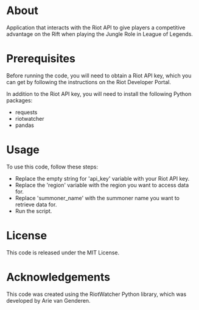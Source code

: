 # About
Application that interacts with the Riot API to give players a competitive advantage on the Rift when playing the Jungle Role in League of Legends.

# Prerequisites
Before running the code, you will need to obtain a Riot API key, which you can get by following the instructions on the Riot Developer Portal.

In addition to the Riot API key, you will need to install the following Python packages:

* requests
* riotwatcher
* pandas

# Usage
To use this code, follow these steps:

* Replace the empty string for 'api_key' variable with your Riot API key.
* Replace the 'region' variable with the region you want to access data for.
* Replace 'summoner_name' with the summoner name you want to retrieve data for.
* Run the script.

# License
This code is released under the MIT License.

# Acknowledgements
This code was created using the RiotWatcher Python library, which was developed by Arie van Genderen.
